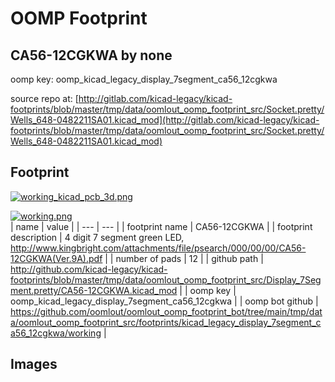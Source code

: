 # OOMP Footprint  
## CA56-12CGKWA  by none  
  
oomp key: oomp_kicad_legacy_display_7segment_ca56_12cgkwa  
  
source repo at: [http://gitlab.com/kicad-legacy/kicad-footprints/blob/master/tmp/data/oomlout_oomp_footprint_src/Socket.pretty/Wells_648-0482211SA01.kicad_mod](http://gitlab.com/kicad-legacy/kicad-footprints/blob/master/tmp/data/oomlout_oomp_footprint_src/Socket.pretty/Wells_648-0482211SA01.kicad_mod)  
## Footprint  
  
[![working_kicad_pcb_3d.png](working_kicad_pcb_3d_600.png)](working_kicad_pcb_3d.png)  
  
[![working.png](working_600.png)](working.png)  
| name | value | 
| --- | --- | 
| footprint name | CA56-12CGKWA | 
| footprint description | 4 digit 7 segment green LED, http://www.kingbright.com/attachments/file/psearch/000/00/00/CA56-12CGKWA(Ver.9A).pdf | 
| number of pads | 12 | 
| github path | http://github.com/kicad-legacy/kicad-footprints/blob/master/tmp/data/oomlout_oomp_footprint_src/Display_7Segment.pretty/CA56-12CGKWA.kicad_mod | 
| oomp key | oomp_kicad_legacy_display_7segment_ca56_12cgkwa | 
| oomp bot github | https://github.com/oomlout/oomlout_oomp_footprint_bot/tree/main/tmp/data/oomlout_oomp_footprint_src/footprints/kicad_legacy_display_7segment_ca56_12cgkwa/working | 
## Images  
